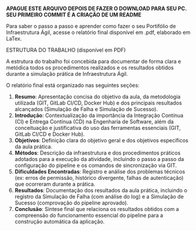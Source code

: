 **APAGUE ESTE ARQUIVO DEPOIS DE FAZER O DOWNLOAD PARA SEU PC. SEU PRIMEIRO COMMIT É A CRIAÇÃO DE UM README**

Para saber o passo a passo e aprender como fazer o seu Portifólio de Infraestrutura Ágil, acesse o relatório final disponível em .pdf, elaborado em LaTex. 

ESTRUTURA DO TRABALHO (disponível em PDF)

A estrutura do trabalho foi concebida para documentar de forma clara e metódica todos os procedimentos realizados e os resultados obtidos durante a simulação prática de Infraestrutura Ágil.

O relatório final está organizado nas seguintes seções:

1.  **Resumo**: Apresentação concisa do objetivo da aula, da metodologia utilizada (GIT, GitLab CI/CD, Docker Hub) e dos principais resultados alcançados (Simulação de Falha e Simulação de Sucesso).
2.  **Introdução**: Contextualização da importância da Integração Contínua (CI) e Entrega Contínua (CD) na Engenharia de Software, além da conceituação e justificativa do uso das ferramentas essenciais (GIT, GitLab CI/CD e Docker Hub).
3.  **Objetivos**: Definição clara do objetivo geral e dos objetivos específicos da aula prática.
4.  **Métodos**: Descrição da infraestrutura e dos procedimentos práticos adotados para a execução da atividade, incluindo o passo a passo da configuração do pipeline e os comandos de sincronização via GIT.
5.  **Dificuldades Encontradas**: Registro e análise dos problemas técnicos (ex: erros de permissão, histórico divergente, falhas de autenticação) que ocorreram durante a prática.
6.  **Resultados**: Documentação dos resultados da aula prática, incluindo o registro da Simulação de Falha (com análise do log) e a Simulação de Sucesso (comprovação do pipeline aprovado).
7.  **Conclusão**: Síntese final que relaciona os resultados obtidos com a compreensão do funcionamento essencial do pipeline para a construção automática da aplicação.
